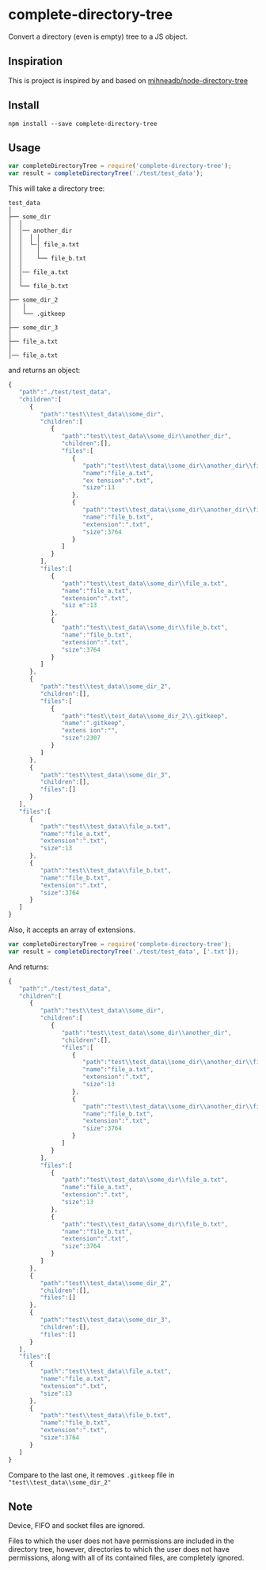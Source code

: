 # complete-directory-tree

Convert a directory (even is empty) tree to a JS object.

## Inspiration

This is project is inspired by and based on [mihneadb/node-directory-tree](https://github.com/mihneadb/node-directory-tree)

## Install

```
npm install --save complete-directory-tree
````

## Usage

```javascript
var completeDirectoryTree = require('complete-directory-tree');
var result = completeDirectoryTree('./test/test_data');
```

This will take a directory tree:

```
test_data
│
├── some_dir
│  │
│  │── another_dir
│  │  │ │
│  │  └─│ file_a.txt
│  │	│
│  │	└── file_b.txt
│  │
│  │── file_a.txt
│  │
│  └── file_b.txt
│
├── some_dir_2
│	│
│   └── .gitkeep
│
├── some_dir_3
│
├── file_a.txt
│
│── file_a.txt
```

and returns an object:

```javascript
{  
   "path":"./test/test_data",
   "children":[  
      {  
         "path":"test\\test_data\\some_dir",
         "children":[  
            {  
               "path":"test\\test_data\\some_dir\\another_dir",
               "children":[],
               "files":[  
                  {  
                     "path":"test\\test_data\\some_dir\\another_dir\\file_a.txt",
                     "name":"file_a.txt",
                     "ex tension":".txt",
                     "size":13
                  },
                  {  
                     "path":"test\\test_data\\some_dir\\another_dir\\file_b.txt",
                     "name":"file_b.txt",
                     "extension":".txt",
                     "size":3764
                  }
               ]
            }
         ],
         "files":[  
            {  
               "path":"test\\test_data\\some_dir\\file_a.txt",
               "name":"file_a.txt",
               "extension":".txt",
               "siz e":13
            },
            {  
               "path":"test\\test_data\\some_dir\\file_b.txt",
               "name":"file_b.txt",
               "extension":".txt",
               "size":3764
            }
         ]
      },
      {  
         "path":"test\\test_data\\some_dir_2",
         "children":[],
         "files":[  
            {  
               "path":"test\\test_data\\some_dir_2\\.gitkeep",
               "name":".gitkeep",
               "extens ion":"",
               "size":2307
            }
         ]
      },
      {  
         "path":"test\\test_data\\some_dir_3",
         "children":[],
         "files":[]
      }
   ],
   "files":[  
      {  
         "path":"test\\test_data\\file_a.txt",
         "name":"file_a.txt",
         "extension":".txt",
         "size":13
      },
      {  
         "path":"test\\test_data\\file_b.txt",
         "name":"file_b.txt",
         "extension":".txt",
         "size":3764
      }
   ]
}
```

Also, it accepts an array of extensions.
```javascript
var completeDirectoryTree = require('complete-directory-tree');
var result = completeDirectoryTree('./test/test_data', ['.txt']);
```

And returns:
```javascript
{  
   "path":"./test/test_data",
   "children":[  
      {  
         "path":"test\\test_data\\some_dir",
         "children":[  
            {  
               "path":"test\\test_data\\some_dir\\another_dir",
               "children":[],
               "files":[  
                  {  
                     "path":"test\\test_data\\some_dir\\another_dir\\file_a.txt",
                     "name":"file_a.txt",
                     "extension":".txt",
                     "size":13
                  },
                  {  
                     "path":"test\\test_data\\some_dir\\another_dir\\file_b.txt",
                     "name":"file_b.txt",
                     "extension":".txt",
                     "size":3764
                  }
               ]
            }
         ],
         "files":[  
            {  
               "path":"test\\test_data\\some_dir\\file_a.txt",
               "name":"file_a.txt",
               "extension":".txt",
               "size":13
            },
            {  
               "path":"test\\test_data\\some_dir\\file_b.txt",
               "name":"file_b.txt",
               "extension":".txt",
               "size":3764
            }
         ]
      },
      {  
         "path":"test\\test_data\\some_dir_2",
         "children":[],
         "files":[]
      },
      {  
         "path":"test\\test_data\\some_dir_3",
         "children":[],
         "files":[]
      }
   ],
   "files":[  
      {  
         "path":"test\\test_data\\file_a.txt",
         "name":"file_a.txt",
         "extension":".txt",
         "size":13
      },
      {  
         "path":"test\\test_data\\file_b.txt",
         "name":"file_b.txt",
         "extension":".txt",
         "size":3764
      }
   ]
}
```

Compare to the last one, it removes `.gitkeep` file in `"test\\test_data\\some_dir_2"`

## Note
Device, FIFO and socket files are ignored.

Files to which the user does not have permissions are included in the directory
tree, however, directories to which the user does not have permissions, along
with all of its contained files, are completely ignored.